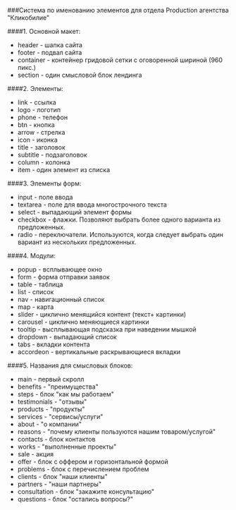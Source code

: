 ###Система по именованию элементов для отдела Production агентства "Кликобилие"

####1. Основной макет:
- header - шапка сайта
- footer - подвал сайта
- container - контейнер гридовой сетки с оговоренной шириной (960 пикс.)
- section - один смысловой блок лендинга 

####2. Элементы:
- link - ссылка
- logo - логотип
- phone - телефон
- btn - кнопка
- arrow - стрелка
- icon - иконка
- title - заголовок
- subtitle - подзаголовок
- column - колонка
- item - один элемент из списка

####3. Элементы форм:
- input - поле ввода
- textarea - поле для ввода многострочного текста
- select - выпадающий элемент формы
- checkbox - флажки. Позволяют выбрать более одного варианта из предложенных.
- radio - переключатели. Используются, когда следует выбрать один вариант из нескольких предложенных.
 
####4. Модули:
- popup - всплывающее окно
- form - форма отправки заявок
- table - таблица
- list - список
- nav - навигационный список 
- map - карта
- slider - циклично менящийся контент (текст+ картинки)
- carousel - циклично меняющиеся картинки
- tooltip - высплывающая подсказка при наведении мышкой
- dropdown - выпадающий список
- tabs - вкладки контента
- accordeon - вертикальные раскрывающиеся вкладки

####5. Названия для смысловых блоков:
- main - первый скролл
- benefits - "преимущества"
- steps - блок "как мы работаем"
- testimonials - "отзывы"
- products - "продукты"
- services - "сервисы/услуги"
- about - "о компании"
- reasons - "почему клиенты пользуются нашим товаром/услугой"
- contacts - блок контактов
- works - "выполненные проекты"
- sale - акция
- offer - блок с оффером и горизонтальной формой
- problems - блок с перечислением проблем
- clients - блок "наши клиенты"
- partners - "наши партнеры"
- consultation - блок "закажите консультацию"
- questions - блок "остались вопросы?"










